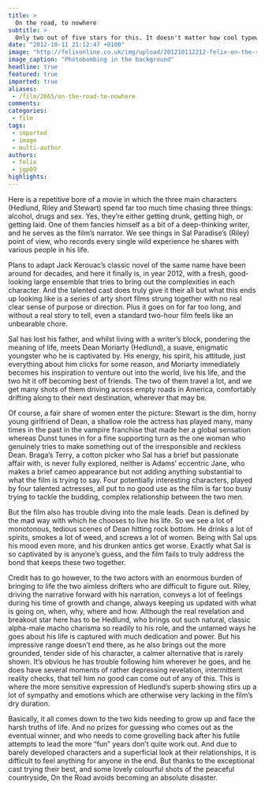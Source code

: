 ```yaml
---
title: >
  On the road, to nowhere
subtitle: >
  Only two out of five stars for this. It doesn't matter how cool typewriters are
date: "2012-10-11 21:12:47 +0100"
image: "http://felixonline.co.uk/img/upload/201210112212-felix-on-the-road-still.jpeg"
image_caption: "Photobombing in the background"
headline: true
featured: true
imported: true
aliases:
 - /film/2665/on-the-road-to-nowhere
comments:
categories:
 - film
tags:
 - imported
 - image
 - multi-author
authors:
 - felix
 - jgp09
highlights:
---
```


Here is a repetitive bore of a movie in which the three main characters (Hedlund, Riley and Stewart) spend far too much time chasing three things: alcohol, drugs and sex. Yes, they’re either getting drunk, getting high, or getting laid. One of them fancies himself as a bit of a deep-thinking writer, and he serves as the film’s narrator. We see things in Sal Paradise’s (Riley) point of view, who records every single wild experience he shares with various people in his life.

Plans to adapt Jack Kerouac’s classic novel of the same name have been around for decades, and here it finally is, in year 2012, with a fresh, good-looking large ensemble that tries to bring out the complexities in each character. And the talented cast does truly give it their all but what this ends up looking like is a series of arty short films strung together with no real clear sense of purpose or direction. Plus it goes on for far too long, and without a real story to tell, even a standard two-hour film feels like an unbearable chore.

Sal has lost his father, and whilst living with a writer’s block, pondering the meaning of life, meets Dean Moriarty (Hedlund), a suave, enigmatic youngster who he is captivated by. His energy, his spirit, his attitude, just everything about him clicks for some reason, and Moriarty immediately becomes his inspiration to venture out into the world, live his life, and the two hit it off becoming best of friends. The two of them travel a lot, and we get many shots of them driving across empty roads in America, comfortably drifting along to their next destination, wherever that may be.

Of course, a fair share of women enter the picture: Stewart is the dim, horny young girlfriend of Dean, a shallow role the actress has played many, many times in the past in the vampire franchise that made her a global sensation whereas Dunst tunes in for a fine supporting turn as the one woman who genuinely tries to make something out of the irresponsible and reckless Dean. Braga’s Terry, a cotton picker who Sal has a brief but passionate affair with, is never fully explored, neither is Adams’ eccentric Jane, who makes a brief cameo appearance but not adding anything substantial to what the film is trying to say. Four potentially interesting characters, played by four talented actresses, all put to no good use as the film is far too busy trying to tackle the budding, complex relationship between the two men.

But the film also has trouble diving into the male leads. Dean is defined by the mad way with which he chooses to live his life. So we see a lot of monotonous, tedious scenes of Dean hitting rock bottom. He drinks a lot of spirits, smokes a lot of weed, and screws a lot of women. Being with Sal ups his mood even more, and his drunken antics get worse. Exactly what Sal is so captivated by is anyone’s guess, and the film fails to truly address the bond that keeps these two together.

Credit has to go however, to the two actors with an enormous burden of bringing to life the two aimless drifters who are difficult to figure out. Riley, driving the narrative forward with his narration, conveys a lot of feelings during his time of growth and change, always keeping us updated with what is going on, when, why, where and how. Although the real revelation and breakout star here has to be Hedlund, who brings out such natural, classic alpha-male macho charisma so readily to his role, and the untamed ways he goes about his life is captured with much dedication and power. But his impressive range doesn’t end there, as he also brings out the more grounded, tender side of his character, a calmer alternative that is rarely shown. It’s obvious he has trouble following him wherever he goes, and he does have several moments of rather depressing revelation, intermittent reality checks, that tell him no good can come out of any of this. This is where the more sensitive expression of Hedlund’s superb showing stirs up a lot of sympathy and emotions which are otherwise very lacking in the film’s dry duration.

Basically, it all comes down to the two kids needing to grow up and face the harsh truths of life. And no prizes for guessing who comes out as the eventual winner, and who needs to come grovelling back after his futile attempts to lead the more “fun” years don’t quite work out. And due to barely developed characters and a superficial look at their relationships, it is difficult to feel anything for anyone in the end. But thanks to the exceptional cast trying their best, and some lovely colourful shots of the peaceful countryside, On the Road avoids becoming an absolute disaster.
